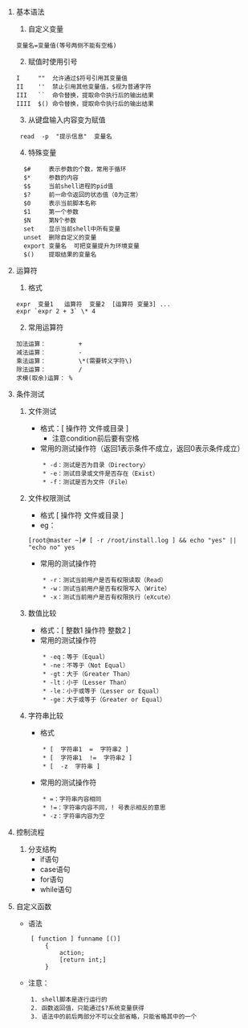 1. 基本语法

	1. 自定义变量
	```
    变量名=变量值(等号两侧不能有空格)
	```
	
	2. 赋值时使用引号
	
	```
	I     ""  允许通过$符号引用其变量值 
	II    ''  禁止引用其他变量值，$视为普通字符
	III   ``  命令替换，提取命令执行后的输出结果
	IIII  $() 命令替换，提取命令执行后的输出结果
	```
	
	3. 从键盘输入内容变为赋值
	
	```
	 read  -p  "提示信息"  变量名
	```
	 
	 4. 特殊变量
	 
	```
	  $#     表示参数的个数，常用于循环
	  $*     参数的内容
	  $$     当前shell进程的pid值
	  $?     前一命令返回的状态值（0为正常）
	  $0     表示当前脚本名称
	  $1     第一个参数
	  $N     第N个参数
	  set    显示当前shell中所有变量
	  unset  删除自定义的变量
	  export 变量名  可把变量提升为环境变量
	  $()    提取结果的变量名
	```

2. 运算符
	1. 格式
	
	```
	expr  变量1   运算符  变量2  [运算符 变量3] ...
	expr `expr 2 + 3` \* 4
	```
	
	2. 常用运算符
	
	```
	加法运算：         +
	减法运算：         -
	乘法运算：         \*(需要转义字符\)
	除法运算：         /
	求模(取余)运算： % 
	```
	
3. 条件测试

	1. 文件测试
		* 格式：[  操作符  文件或目录  ]    
			* 注意condition前后要有空格
		* 常用的测试操作符（返回1表示条件不成立，返回0表示条件成立）
		
		```
			* -d：测试是否为目录（Directory）
			* -e：测试目录或文件是否存在（Exist）
			* -f：测试是否为文件（File）
		```
		
	2. 文件权限测试
		* 格式 [  操作符  文件或目录  ]
		* eg：
		
		```
		[root@master ~]# [ -r /root/install.log ] && echo "yes" || "echo no" yes
		```
		
		*  常用的测试操作符
		
		```
			* -r：测试当前用户是否有权限读取（Read）
			* -w：测试当前用户是否有权限写入（Write）
			* -x：测试当前用户是否有权限执行（eXcute）
		```
		
	3. 数值比较
		* 格式：[  整数1  操作符  整数2  ]
		* 常用的测试操作符
		
		```
			* -eq：等于（Equal）
			* -ne：不等于（Not Equal）
			* -gt：大于（Greater Than）
			* -lt：小于（Lesser Than）
			* -le：小于或等于（Lesser or Equal）
			* -ge：大于或等于（Greater or Equal）
		```
		
	4. 字符串比较
		*  格式
		
		```
			* [  字符串1  =  字符串2 ]
			* [  字符串1  !=  字符串2 ]
			* [  -z  字符串 ]
		```
		
		* 常用的测试操作符
		
		```
			* =：字符串内容相同
			* !=：字符串内容不同，! 号表示相反的意思
			* -z：字符串内容为空
		```
		
4. 控制流程
	1. 分支结构
		* if语句
		* case语句
		* for语句
		* while语句
		
5. 自定义函数
	* 语法
	
	```
		[ function ] funname [()]
			{
				action;
				[return int;]
			}
	```
	
	* 注意：
	
	```
		1. shell脚本是逐行运行的
		2. 函数返回值，只能通过$?系统变量获得
		3. 语法中的前后两部分不可以全部省略，只能省略其中的一个
	```